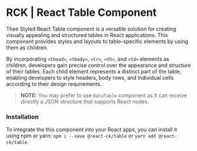 # RCK | React Table Component

Thee Styled React Table component is a versatile solution for creating visually appealing and structured tables in React applications. 
This component provides styles and layouts to table-specific elements by using them as children.

By incorporating `<thead>`, `<tbody>`, `<tr>`, `<th>`, and `<td>` elements as children, developers gain precise control over the appearance and structure of their tables. Each child element represents a distinct part of the table, enabling developers to style headers, body rows, and individual cells according to their design requirements.

> **NOTE:** You may prefer to use `DataTable` component as it can receive directly a JSON structure that supports React nodes.

### Installation 

To integrate the this component into your React apps, you can install it using npm or yarn: `npm i --save @react-ck/table` or `yarn add @react-ck/table`.
